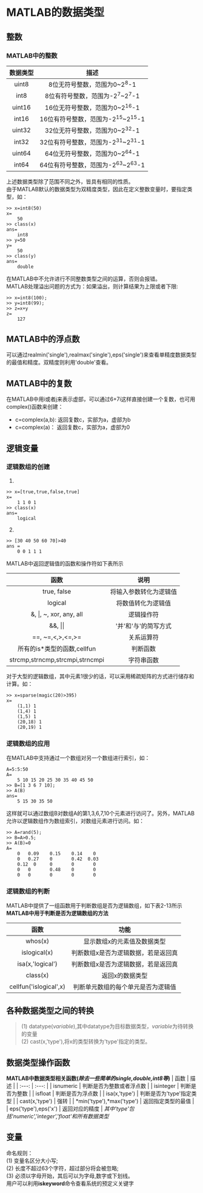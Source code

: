 # MATLAB的数据类型
## 整数
### MATLAB中的整数
| 数据类型 | 描述 |
| :---: | :---: |
| uint8 | 8位无符号整数，范围为0~2<sup>8</sup>-1 |
| int8 | 8位有符号整数，范围为-2<sup>7</sup>~2<sup>7</sup>-1 |
| uint16 | 16位无符号整数，范围为0~2<sup>16</sup>-1 |
| int16 | 16位有符号整数，范围为-2<sup>15</sup>~2<sup>15</sup>-1 |
| uint32 | 32位无符号整数，范围为0~2<sup>32</sup>-1 |
| int32 | 32位有符号整数，范围为-2<sup>31</sup>~2<sup>31</sup>-1 |
| uint64 | 64位无符号整数，范围为0~2<sup>64</sup>-1 |
| int64 | 64位有符号整数，范围为-2<sup>63</sup>~2<sup>63</sup>-1 |

上述数据类型除了范围不同之外，皆具有相同的性质。<br>
由于MATLAB默认的数据类型为双精度类型，因此在定义整数变量时，要指定类型，如：
```
>> x=int8(50)
x= 
    50
>> class(x)
ans=
    int8
>> y=50
y= 
    50
>> class(y)
ans=
    double
```
在MATLAB中不允许进行不同整数类型之间的运算，否则会报错。<br>
MATLAB处理溢出问题的方式为：如果溢出，则计算结果为上限或者下限:
```
>> x=int8(100);
>> y=int8(99);
>> z=x+y
z=
    127
```
## MATLAB中的浮点数
可以通过realmin('single'),realmax('single'),eps('single')来查看单精度数据类型的最值和精度。双精度则利用'double'查看。

## MATLAB中的复数
在MATLAB中用i或者j来表示虚部，可以通过6+7i这样直接创建一个复数，也可用complex()函数来创建：<br>
* c=complex(a,b): 返回复数c，实部为a，虚部为b
* c=complex(a)： 返回复数c，实部为a，虚部为0

## 逻辑变量
### 逻辑数组的创建
1.
```
>> x=[true,true,false,true]
x=
    1 1 0 1
>> class(x)
ans=
    logical
```
2.
```
>> [30 40 50 60 70]>40
ans =
    0 0 1 1 1
```
MATLAB中返回逻辑值的函数和操作符如下表所示

| 函数 | 说明 |
| :---: | :---: |
| true, false | 将输入参数转化为逻辑值 |
| logical | 将数值转化为逻辑值 |
| &, \|, ~, xor, any, all | 逻辑操作符 |
| &&, \|\| | '并'和'与'的简写方式 |
| ==, ~=,<,>,<=,>= | 关系运算符 |
| 所有的is*类型的函数,cellfun | 判断函数 |
| strcmp,strncmp,strcmpi,strncmpi | 字符串函数 |

对于大型的逻辑数组，其中元素1很少的话，可以采用稀疏矩阵的方式进行储存和计算。如：
```
>> x=sparse(magic(20)>395)
x=
    (1,1) 1
    (1,4) 1
    (1,5) 1
    (20,18) 1
    (20,19) 1
```
### 逻辑数组的应用
在MATLAB中支持通过一个数组对另一个数组进行索引，如：
```
A=5:5:50
A=
    5 10 15 20 25 30 35 40 45 50
>> B=[1 3 6 7 10];
>> A(B)
ans=
    5 15 30 35 50
```
这样就可以通过数组B对数组A的第1,3,6,7,10个元素进行访问了。另外，MATLAB允许以逻辑数组作为数组索引，对数组元素进行访问。如：
```
>> A=rand(5);
>> B=A>0.5;
>> A(B)=0
A= 
    0   0.09    0.15    0.14    0
    0   0.27    0       0.42  0.03
    0.12  0     0       0       0
    0   0       0.48    0       0
    0   0       0       0       0
```
### 逻辑数组的判断
MATLAB中提供了一组函数用于判断数组是否为逻辑数组，如下表2-13所示<br>
**MATLAB中用于判断是否为逻辑数组的方法**

| 函数 | 功能 |
| :---: | :---: |
| whos(x) | 显示数组x的元素值及数据类型 |
| islogical(x) | 判断数组x是否为逻辑数据，若是返回真 |
| isa(x,'logical') | 判断数组x是否为逻辑数据，若是返回真 |
| class(x) | 返回x的数据类型 |
| cellfun('islogical',x) | 判断单元数组的每个单元是否为逻辑值 |

## 各种数据类型之间的转换
> (1) datatype(*variable*),其中datatype为目标数据类型，*variable*为待转换的变量<br>
(2) cast(x,'type'),将x的类型转换为'type'指定的类型。<br>

## 数据类型操作函数
**MATLAB中数据类型相关函数(*除去一些简单的single,double,int8等*)**
| 函数 | 描述 |
| :---: | :---: |
| isnumeric | 判断是否为整数或者浮点数 |
| isinteger | 判断是否为整数 |
| isfloat | 判断是否为浮点数 |
| isa(x,'type') | 判断是否为'type'指定类型 |
| cast(x,'type') | 强转 |
| *min('type'),\*max('type') | 返回指定类型的最值 |
| eps('type'),eps('x') | 返回对应的精度 |
*其中'type'包括'numeric','integer','float'和所有数据类型*

## 变量
命名规则：<br>
(1) 变量名区分大小写;<br>
(2) 长度不超过63个字符，超过部分将会被忽略;<br>
(3) 必须以字母开始，其后可以为字母,数字或下划线。<br>
用户可以利用**iskeyword**命令查看系统的预定义关键字